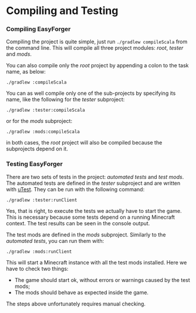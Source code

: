 
Compiling and Testing
=====================

### Compiling EasyForger

Compiling the project is quite simple, just run `./gradlew compileScala` from the command line. This will compile all
three project modules: _root_, _tester_ and _mods_.

You can also compile only the _root_ project by appending a colon to the task name, as below:

```
./gradlew :compileScala
```

You can as well compile only one of the sub-projects by specifying its name, like the following for the _tester_ subproject:

```
./gradlew :tester:compileScala
```

or for the _mods_ subproject:

```
./gradlew :mods:compileScala
```

in both cases, the _root_ project will also be compiled because the subprojects depend on it.

### Testing EasyForger

There are two sets of tests in the project: _automated tests_ and _test mods_. The automated tests are defined in the
_tester_ subproject and are written with [uTest](https://github.com/lihaoyi/utest). They can be run with the following
command:

```
./gradlew :tester:runClient
```

Yes, that is right, to execute the tests we actually have to start the game. This is necessary because some tests
depend on a running Minecraft context. The test results can be seen in the console output.

The test mods are defined in the _mods_ subproject. Similarly to the _automated tests_, you can run them with:

```
./gradlew :mods:runClient
```

This will start a Minecraft instance with all the test mods installed. Here we have to check two things:

* The game should start ok, without errors or warnings caused by the test mods;
* The mods should behave as expected inside the game.

The steps above unfortunately requires manual checking.
